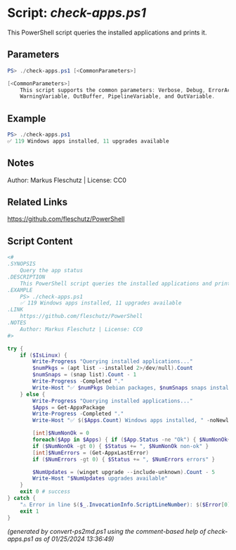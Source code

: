 Script: *check-apps.ps1*
========================

This PowerShell script queries the installed applications and prints it.

Parameters
----------
```powershell
PS> ./check-apps.ps1 [<CommonParameters>]

[<CommonParameters>]
    This script supports the common parameters: Verbose, Debug, ErrorAction, ErrorVariable, WarningAction, 
    WarningVariable, OutBuffer, PipelineVariable, and OutVariable.
```

Example
-------
```powershell
PS> ./check-apps.ps1
✅ 119 Windows apps installed, 11 upgrades available

```

Notes
-----
Author: Markus Fleschutz | License: CC0

Related Links
-------------
https://github.com/fleschutz/PowerShell

Script Content
--------------
```powershell
<#
.SYNOPSIS
	Query the app status
.DESCRIPTION
	This PowerShell script queries the installed applications and prints it.
.EXAMPLE
	PS> ./check-apps.ps1
	✅ 119 Windows apps installed, 11 upgrades available
.LINK
	https://github.com/fleschutz/PowerShell
.NOTES
	Author: Markus Fleschutz | License: CC0
#>

try {
	if ($IsLinux) {
		Write-Progress "Querying installed applications..."
		$numPkgs = (apt list --installed 2>/dev/null).Count
		$numSnaps = (snap list).Count - 1
		Write-Progress -Completed "."
		Write-Host "✅ $numPkgs Debian packages, $numSnaps snaps installed"
	} else {
		Write-Progress "Querying installed applications..."
		$Apps = Get-AppxPackage
		Write-Progress -Completed "."
		Write-Host "✅ $($Apps.Count) Windows apps installed, " -noNewline

		[int]$NumNonOk = 0
		foreach($App in $Apps) { if ($App.Status -ne "Ok") { $NumNonOk++ } }
		if ($NumNonOk -gt 0) { $Status += ", $NumNonOk non-ok" }
		[int]$NumErrors = (Get-AppxLastError)
		if ($NumErrors -gt 0) { $Status += ", $NumErrors errors" }

		$NumUpdates = (winget upgrade --include-unknown).Count - 5
		Write-Host "$NumUpdates upgrades available"
	}
	exit 0 # success
} catch {
	"⚠️ Error in line $($_.InvocationInfo.ScriptLineNumber): $($Error[0])"
	exit 1
}
```

*(generated by convert-ps2md.ps1 using the comment-based help of check-apps.ps1 as of 01/25/2024 13:36:49)*
